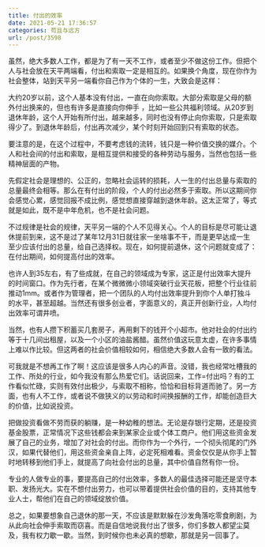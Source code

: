```yaml
---
title: 付出的效率
date: 2021-05-21 17:36:57
categories: 苟且与远方
url: /post/3598
---
```


虽然，绝大多数人工作，都是为了有一天不工作，或者至少不做这份工作。但把个人与社会放在天平两端看，付出和索取一定是相互的。如果换个角度，现在你作为社会整体，站到天平另一端看你自己作为个体的一生，大致会是这样：

大约20岁以前，这个人基本没有付出，一直在向你索取。大部分索取是父母的额外付出换来的，但也有许多是直接向你伸手 ，比如一些公共福利领域。从20岁到退休年龄，这个人开始有所付出，越来越多，同时也没有停止向你索取，只是索取得少了。到退休年龄后，付出再次减少，某个时刻开始回到只有索取的状态。

要注意的是，在这个过程中，不要考虑钱的流转，钱只是一种价值交换的媒介。个人和社会间的付出和索取，是相互提供和接受的各种劳动与服务，当然也包括一些精神层面的产物。

先假定社会是理想的、公正的，忽略社会运转的损耗，人一生的付出总量与索取的总量最终会相等。那么在有付出的阶段，个人的付出必然多于索取。所以这期间你会感觉心累，感觉回报不成比例，感觉想直接穿越到退休年龄。这太正常了，等式就是如此，既不是中年危机，也不是社会问题。

不过规律是社会的规律，天平另一端的个人不见得关心。个人的目标是尽可能让退休提前到来，这不是过了某年12月31日就往家一坐啥事不干，而是更早达成一生至少应该付出的总量，给自己选择权。现在，如何提前退休，这个问题就变成了：在付出期间，如何提高付出的效率。

也许人到35左右，有了些成就，在自己的领域成为专家，这正是付出效率大提升的时间窗口。作为先行者，在某个微微微小领域突破行业天花板，把整个行业往前推动1mm。或者作为管理者，把一个团队的人均付出效率提升到你个人单打独斗的水平，甚至超越。当然还有很多创业者，字面意义的，真正开创新行业，人均付出效率可谓井喷。

当然，也有人攒下积蓄买几套房子，再用剩下的钱开个小超市。他对社会的付出约等于十几间出租屋，以及一个小区的油盐酱醋。虽然价值这玩意太虚，在许多事情上难以作比较。但这两者的社会价值相较如何，相信绝大多数人会有一致的看法。

可我就是不想再工作了啊！这应该是很多人内心的声音。没错，我也经常吐槽我的工作、所处的行业，如今我没有那么热爱它们。话说回来，工作=付出吗？有的工作看似忙碌，实则有效付出极少，与索取不相称，恰恰和目标背道而驰了。另一方面，也有人不工作，或者说不做狭义的以劳动和时间换报酬的工作，却能创造巨大的价值，比如说投资。

把做投资看做不劳而获的躺赚，是一种幼稚的想法。无论是存银行定期，还是投资基金股票，正常情况下这些钱都会来到某家企业或个体工商户。他们用这些资金发展了自己的业务，增加了对社会的付出。而你作为一个外行，一个彻头彻尾的门外汉，如果代替他们，用这些资金亲自上阵，必定死相难看。资金仅仅是从你手上暂时地转移到他们手上，就提高了向社会付出的总量，其中价值自然有你一份。

专业的人做专业的事，要提高自己的付出效率，多数人的最佳选择可能还是坚守本职、发扬光大。实在不想付出劳力，也可以带着提供社会价值的目的，支持其他专业人士，帮他们在自己的领域绽放价值。

总之，如果要想象自己退休的那一天，不应该是默默躲在沙发角落吃零食刷剧，为从此向社会伸手索取而窃喜。而是自信地说我付出了很多，你们多数人都望尘莫及，我有权力歇一歇。当然，到时候你也未必真的想歇，那就是另一回事了。